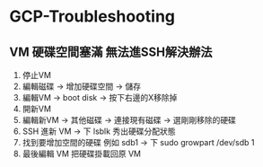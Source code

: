 # GCP-Troubleshooting

## VM 硬碟空間塞滿 無法進SSH解決辦法
1. 停止VM
2. 編輯磁碟 -> 增加硬碟空間 -> 儲存
3. 編輯VM -> boot disk -> 按下右邊的X移除掉
4. 開新VM
5. 編輯新VM -> 其他磁碟 -> 連接現有磁碟 -> 選剛剛移除的硬碟
6. SSH 進新 VM -> 下 lsblk 秀出硬碟分配狀態 
7. 找到要增加空間的硬碟 例如 sdb1 -> 下 sudo growpart /dev/sdb 1
8. 最後編輯 VM 把硬碟掛載回原 VM
